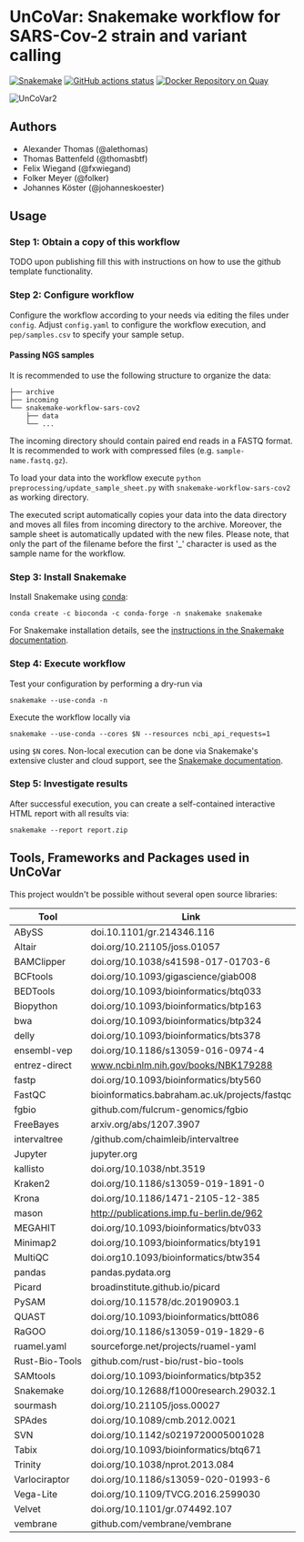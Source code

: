 # UnCoVar: Snakemake workflow for SARS-Cov-2 strain and variant calling

[![Snakemake](https://img.shields.io/badge/snakemake-≥6.3.0-brightgreen.svg)](https://snakemake.bitbucket.io)
[![GitHub actions status](https://github.com/koesterlab/snakemake-workflow-sars-cov2/workflows/Tests/badge.svg?branch=master)](https://github.com/koesterlab/snakemake-workflow-sars-cov2/actions?query=branch%3Amaster+workflow%3ATests)
[![Docker Repository on Quay](https://quay.io/repository/uncovar/uncovar/status "Docker Repository on Quay")](https://quay.io/repository/uncovar/uncovar)

![UnCoVar2](https://user-images.githubusercontent.com/77535027/133610563-d190e25c-504e-4953-92dd-f84a5b4a1191.png)

## Authors

* Alexander Thomas (@alethomas)
* Thomas Battenfeld (@thomasbtf)
* Felix Wiegand (@fxwiegand)
* Folker Meyer (@folker)
* Johannes Köster (@johanneskoester)

## Usage

### Step 1: Obtain a copy of this workflow

TODO upon publishing fill this with instructions on how to use the github template functionality.

### Step 2: Configure workflow

Configure the workflow according to your needs via editing the files under `config`. Adjust `config.yaml` to configure the workflow execution, and `pep/samples.csv` to specify your sample setup.

#### Passing NGS samples
It is recommended to use the following structure to organize the data:

    ├── archive
    ├── incoming
    └── snakemake-workflow-sars-cov2
        ├── data
        └── ...

The incoming directory should contain paired end reads in a FASTQ format. It is recommended to work with compressed files (e.g. `sample-name.fastq.gz`).

To load your data into the workflow execute `python preprocessing/update_sample_sheet.py` with `snakemake-workflow-sars-cov2` as working directory.

The executed script automatically copies your data into the data directory and moves all files from incoming directory to the archive. 
Moreover, the sample sheet is automatically updated with the new files. Please note, that only the part of the filename before the first '_' character is used as the sample name for the workflow.

### Step 3: Install Snakemake

Install Snakemake using [conda](https://conda.io/projects/conda/en/latest/user-guide/install/index.html):

    conda create -c bioconda -c conda-forge -n snakemake snakemake

For Snakemake installation details, see the [instructions in the Snakemake documentation](https://snakemake.readthedocs.io/en/stable/getting_started/installation.html).

### Step 4: Execute workflow

Test your configuration by performing a dry-run via

    snakemake --use-conda -n

Execute the workflow locally via

    snakemake --use-conda --cores $N --resources ncbi_api_requests=1

using `$N` cores.
Non-local execution can be done via Snakemake's extensive cluster and cloud support, see the [Snakemake documentation](https://snakemake.readthedocs.io/en/stable/executable.html).

### Step 5: Investigate results

After successful execution, you can create a self-contained interactive HTML report with all results via:

    snakemake --report report.zip

## Tools, Frameworks and Packages used in UnCoVar

This project wouldn't be possible without several open source libraries:

| Tool           | Link                                          |
|----------------|-----------------------------------------------|
| ABySS          | doi.10.1101/gr.214346.116                     |
| Altair         | doi.org/10.21105/joss.01057                   |
| BAMClipper     | doi.org/10.1038/s41598-017-01703-6            |
| BCFtools       | doi.org/10.1093/gigascience/giab008           |
| BEDTools       | doi.org/10.1093/bioinformatics/btq033         |
| Biopython      | doi.org/10.1093/bioinformatics/btp163         |
| bwa            | doi.org/10.1093/bioinformatics/btp324         |
| delly          | doi.org/10.1093/bioinformatics/bts378         |
| ensembl-vep    | doi.org/10.1186/s13059-016-0974-4             |
| entrez-direct  | www.ncbi.nlm.nih.gov/books/NBK179288          |
| fastp          | doi.org/10.1093/bioinformatics/bty560         |
| FastQC         | bioinformatics.babraham.ac.uk/projects/fastqc |
| fgbio          | github.com/fulcrum-genomics/fgbio             |
| FreeBayes      | arxiv.org/abs/1207.3907                       |
| intervaltree   | /github.com/chaimleib/intervaltree            |
| Jupyter        | jupyter.org                                   |
| kallisto       | doi.org/10.1038/nbt.3519                      |
| Kraken2        | doi.org/10.1186/s13059-019-1891-0             |
| Krona          | doi.org/10.1186/1471-2105-12-385              |
| mason          | http://publications.imp.fu-berlin.de/962      |
| MEGAHIT        | doi.org/10.1093/bioinformatics/btv033         |
| Minimap2       | doi.org/10.1093/bioinformatics/bty191         |
| MultiQC        | doi.org10.1093/bioinformatics/btw354          |
| pandas         | pandas.pydata.org                             |
| Picard         | broadinstitute.github.io/picard               |
| PySAM          | doi.org/10.11578/dc.20190903.1                |
| QUAST          | doi.org/10.1093/bioinformatics/btt086         |
| RaGOO          | doi.org/10.1186/s13059-019-1829-6             |
| ruamel.yaml    | sourceforge.net/projects/ruamel-yaml          |
| Rust-Bio-Tools | github.com/rust-bio/rust-bio-tools            |
| SAMtools       | doi.org/10.1093/bioinformatics/btp352         |
| Snakemake      | doi.org/10.12688/f1000research.29032.1        |
| sourmash       | doi.org/10.21105/joss.00027                   |
| SPAdes         | doi.org/10.1089/cmb.2012.0021                 |
| SVN            | doi.org/10.1142/s0219720005001028             |
| Tabix          | doi.org/10.1093/bioinformatics/btq671         |
| Trinity        | doi.org/10.1038/nprot.2013.084                |
| Varlociraptor  | doi.org/10.1186/s13059-020-01993-6            |
| Vega-Lite      | doi.org/10.1109/TVCG.2016.2599030             |
| Velvet         | doi.org/10.1101/gr.074492.107                 |
| vembrane       | github.com/vembrane/vembrane                  |
